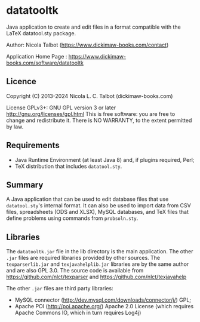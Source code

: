 # datatooltk

Java application to create and edit files in a format compatible
with the LaTeX datatool.sty package.

Author: Nicola Talbot (https://www.dickimaw-books.com/contact)

Application Home Page : https://www.dickimaw-books.com/software/datatooltk

## Licence

Copyright (C) 2013-2024 Nicola L. C. Talbot (dickimaw-books.com)

License GPLv3+: GNU GPL version 3 or later
http://gnu.org/licenses/gpl.html
This is free software: you are free to change and redistribute it.
There is NO WARRANTY, to the extent permitted by law.

## Requirements

  - Java Runtime Environment (at least Java 8) and, if plugins required, Perl;
  - TeX distribution that includes `datatool.sty`.

## Summary

A Java application that can be used to edit database files
that use `datatool.sty`'s internal format. It can also be used to
import data from CSV files, spreadsheets (ODS and XLSX), 
MySQL databases, and TeX files that define problems using commands
from `probsoln.sty`.

## Libraries

The `datatooltk.jar` file in the lib directory is the main
application. The other `.jar` files are required libraries
provided by other sources. The `texparserlib.jar` and
`texjavahelplib.jar` libraries
are by the same author and are also GPL 3.0. The source code
is available from https://github.com/nlct/texparser and
https://github.com/nlct/texjavahelp

The other `.jar` files are third party libraries:

  - MySQL connector (http://dev.mysql.com/downloads/connector/j/) GPL;
  - Apache POI (http://poi.apache.org/) Apache 2.0 License
   (which requires Apache Commons IO, which in turn requires Log4j)
